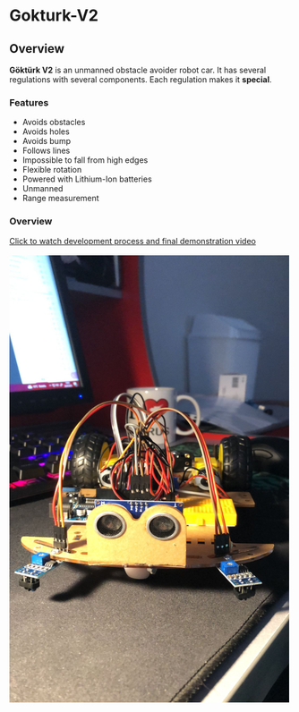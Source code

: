 # Gokturk-V2

## Overview
**Göktürk V2** is an unmanned obstacle avoider robot car. It has several regulations with several components. Each regulation makes it **special**.

### Features
- Avoids obstacles
- Avoids holes
- Avoids bump
- Follows lines
- Impossible to fall from high edges
- Flexible rotation
- Powered with Lithium-Ion batteries
- Unmanned
- Range measurement

### Overview
[Click to watch development process and final demonstration video](https://www.youtube.com/watch?v=V3zqzDqyS4U&ab_channel=RecepBaykal)
<br>
<br>
<img src="https://github.com/WorldOfBerk/Gokturk-V2/blob/main/image0.jpeg" alt="assign" width="500" height="800">
